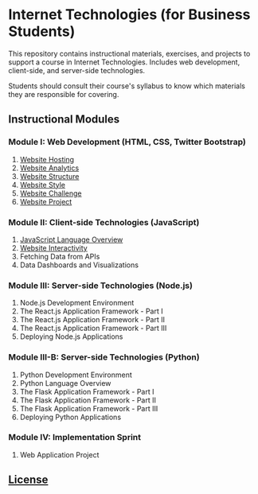 # Internet Technologies (for Business Students)

This repository contains instructional materials, exercises, and projects to support a course in Internet Technologies. Includes web development, client-side, and server-side technologies.

Students should consult their course's syllabus to know which materials they are responsible for covering.

## Instructional Modules

### Module I: Web Development (HTML, CSS, Twitter Bootstrap)

  1. [Website Hosting](/exercises/website-hosting/exercise.md)
  1. [Website Analytics](/exercises/website-hosting/analytics.md)
  2. [Website Structure](/exercises/website-structure/exercise.md)
  3. [Website Style](/exercises/website-style/exercise.md)
  4. [Website Challenge](/exercises/website-challenge/exercise.md)
  5. [Website Project](/projects/personal-website/project.md)

### Module II: Client-side Technologies (JavaScript)

  1. [JavaScript Language Overview](/notes/javascript/README.md)
  2. [Website Interactivity](/exercises/website-interactivity/exercise.md)
  3. Fetching Data from APIs
  4. Data Dashboards and Visualizations

### Module III: Server-side Technologies (Node.js)

  1. Node.js Development Environment
  2. The React.js Application Framework - Part I
  3. The React.js Application Framework - Part II
  4. The React.js Application Framework - Part III
  5. Deploying Node.js Applications

### Module III-B: Server-side Technologies (Python)

  1. Python Development Environment
  2. Python Language Overview
  3. The Flask Application Framework - Part I
  4. The Flask Application Framework - Part II
  5. The Flask Application Framework - Part III
  6. Deploying Python Applications

### Module IV: Implementation Sprint

  1. Web Application Project

## [License](/LICENSE)
